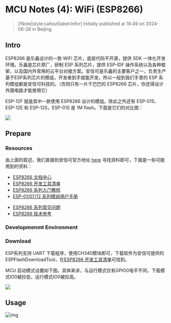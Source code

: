 # MCU Notes (4): WiFi (ESP8266)

> [!Note|style:callout|label:Infor]
Initially published at 16:49 on 2024-06-28 in Beijing.


## Intro

ESP8266 是乐鑫设计的一款 WiFi 芯片，底层代码不开源，提供 SDK 一体化开发环境。乐鑫是芯片原厂，研制 ESP 系列芯片，提供 ESP-IDF 操作系统以及各种框架，以及国内外常用的云平台对接方案。安信可是乐鑫的主要客户之一，负责生产基于ESP系列芯片的模组，开发者到手就能开发，所以一般到我们手里的 ESP 系列模组都是安信可科技的。（否则只有一片干巴巴的 ESP8266 芯片，你还得设计外围电路才能使用它）

ESP-12F 就是其中一款使用 ESP8266 设计的模组。除此之外还有 ESP-01S、ESP-12E 和 ESP-12S，ESP-01S 是 1M flash。下面是它们的对比图：
<div class="center"><img src="https://imagebank-0.oss-cn-beijing.aliyuncs.com/VS-PicGo/2024-07-14-17-11-31_MCUSeries(4)-WiFi(ESP8266).jpg"/></div>


## Prepare

### Resources

由上面的叙述，我们直接到安信可官方地址 [here](https://www.ai-thinker.com/home) 寻找资料即可，下面是一些可能用到的资料：

- [ESP8266 文档中心](https://docs.ai-thinker.com/esp8266/docs)
- [ESP8266 开发工具清单](https://docs.ai-thinker.com/%E5%BC%80%E5%8F%91%E5%B7%A5%E5%85%B72)
- [ESP8266 系列入门教程](https://docs.ai-thinker.com/_media/esp8266/docs/esp8266_start_guide_1_.pdf)
- [ESP-01/07/12 系列模组用户手册](https://docs.ai-thinker.com/_media/esp8266/docs/esp8266_series_modules_user_manual_zh_v1.5.pdf)
<!-- - [ESP8266 系列常见问题](https://s.b1n.net/kifow) -->
- [ESP8266 系列常见问题](https://docs.ai-thinker.com/_media/esp8266/espressif_faq_cn.pdf)
- [ESP8266 技术参考](https://docs.ai-thinker.com/_media/esp8266/esp8266-technical_reference_cn.pdf)

### Developmenmt Environment

### Download 

ESP系列支持 UART 下载程序，使用CH340模块即可，下载软件为安信可提供的 ESPFlashDownloadTool，在[ESP8266 开发工具清单](https://docs.ai-thinker.com/%E5%BC%80%E5%8F%91%E5%B7%A5%E5%85%B72)可找到。

MCU 启动模式设置如下图。具体来讲，与运行模式仅有GPIO0电平不同，下载模式IO0被拉低，运行模式IO0被拉高。
<div class="center"><img src="https://imagebank-0.oss-cn-beijing.aliyuncs.com/VS-PicGo/2024-07-14-17-19-14_MCUSeries(4)-WiFi(ESP8266).jpg"/></div>

## Usage

<div class='center'><img src='https://image.lceda.cn/oshwhub/ad9f88622cfa462b8958e7fc2ef3640d.png' alt='img'/></div>

## 